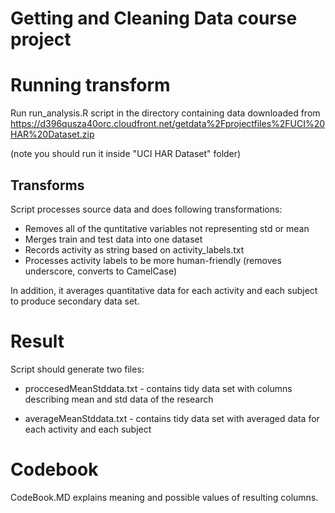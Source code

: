 Getting and Cleaning Data course project
===================

# Running transform

Run run_analysis.R script in the directory containing data downloaded from https://d396qusza40orc.cloudfront.net/getdata%2Fprojectfiles%2FUCI%20HAR%20Dataset.zip

(note you should run it inside "UCI HAR Dataset" folder)

## Transforms

Script processes source data and does following transformations:
* Removes all of the quntitative variables not representing std or mean
* Merges train and test data into one dataset
* Records activity as string based on activity_labels.txt
* Processes activity labels to be more human-friendly (removes underscore, converts to CamelCase)

In addition, it averages quantitative data for each activity and each subject to produce secondary data set.

# Result

Script should generate two files:
  * proccesedMeanStddata.txt - contains tidy data set with columns describing mean and std data of the research

  * averageMeanStddata.txt - contains tidy data set with averaged data for each activity and each subject

# Codebook

CodeBook.MD explains meaning and possible values of resulting columns.


